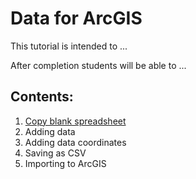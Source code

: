 # Data for ArcGIS

This tutorial is intended to ...

After completion students will be able to ...

## Contents:
1. [Copy blank spreadsheet](Contents/01-spreadsheet.md)
2. Adding data
3. Adding data coordinates
4. Saving as CSV
5. Importing to ArcGIS
